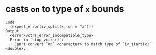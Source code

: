 # casts `on` to type of `x` bounds

    Code
      (expect_error(iv_split(x, on = "x")))
    Output
      <error/vctrs_error_incompatible_type>
      Error in `stop_vctrs()`:
      ! Can't convert `on` <character> to match type of `iv_start(x)` <double>.

